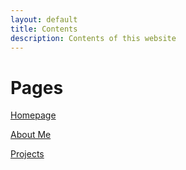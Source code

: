 ```yaml
---
layout: default
title: Contents
description: Contents of this website
---
```


# Pages

[Homepage](./)

[About Me](/aboutme)

[Projects](/projects)
